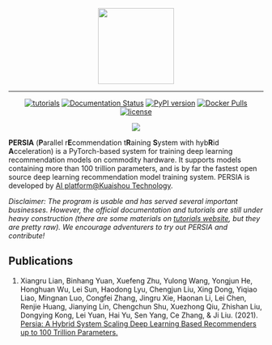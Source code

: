 <p align="center">
<img width="150px" src="https://user-images.githubusercontent.com/18649508/141604792-b256023d-c751-46d8-bab5-29a207d714ba.png"/>
</p>

<hr/>

<p align="center">
<a href="https://persiaml-tutorials.pages.dev" rel="nofollow"><img src="https://camo.githubusercontent.com/5f2d7c7e08b25fa4f95ce11be89982f25bb81bdef3e15f90b765aa91db371ff6/68747470733a2f2f696d672e736869656c64732e696f2f62616467652f7475746f7269616c732d70617373696e672d677265656e" alt="tutorials" data-canonical-src="https://img.shields.io/badge/tutorials-passing-green" style="max-width: 100%;"></a>
<a href="https://persiaml.pages.dev" rel="nofollow"><img src="https://camo.githubusercontent.com/bf535e4ed96252a7731419446fe108bb36ce4b91e4960630ceccf31558329193/68747470733a2f2f696d672e736869656c64732e696f2f62616467652f646f63756d656e746174696f6e2d70617373696e672d677265656e" alt="Documentation Status" data-canonical-src="https://img.shields.io/badge/documentation-passing-green" style="max-width: 100%;"></a>
<a href="https://badge.fury.io/py/persia" rel="nofollow"><img src="https://camo.githubusercontent.com/d6f9832aba04a67bbb6643eb81bd6be2173e12e51150553f30f16b629f40dc73/68747470733a2f2f62616467652e667572792e696f2f70792f7065727369612e737667" alt="PyPI version" data-canonical-src="https://badge.fury.io/py/persia.svg" style="max-width: 100%;"></a>
<a href="https://hub.docker.com/u/persiaml"><img alt="Docker Pulls" src="https://img.shields.io/docker/pulls/persiaml/persia-cuda-runtime"></a>
<a href="https://github.com/PersiaML/Persia/blob/main/LICENSE" rel="nofollow"><img src="https://img.shields.io/github/license/PersiaML/Persia" alt="license" style="max-width: 100%;"></a>
</p>

<div align="center">
<a href="https://github.com/PersiaML/Persia/stargazers"><img src="https://reporoster.com/stars/PersiaML/Persia" /><a/>
</div>

**PERSIA** (**P**arallel r**E**commendation t**R**aining **S**ystem with hyb**R**id **A**cceleration) is a PyTorch-based system for training deep learning recommendation models on commodity hardware. It supports models containing more than 100 trillion parameters, and is by far the fastest open source deep learning recommendation model training system. PERSIA is developed by [AI platform@Kuaishou Technology](https://www.kuaishou.com/en).

*Disclaimer: The program is usable and has served several important businesses. However, the official documentation and tutorials are still under heavy construction (there are some materials on [tutorials website](https://persiaml-tutorials.pages.dev), but they are pretty raw). We encourage adventurers to try out PERSIA and contribute!*

## Publications

1. Xiangru Lian, Binhang Yuan, Xuefeng Zhu, Yulong Wang, Yongjun He, Honghuan Wu, Lei Sun, Haodong Lyu, Chengjun Liu, Xing Dong, Yiqiao Liao, Mingnan Luo, Congfei Zhang, Jingru Xie, Haonan Li, Lei Chen, Renjie Huang, Jianying Lin, Chengchun Shu, Xuezhong Qiu, Zhishan Liu, Dongying Kong, Lei Yuan, Hai Yu, Sen Yang, Ce Zhang, & Ji Liu. (2021). [Persia: A Hybrid System Scaling Deep Learning Based Recommenders up to 100 Trillion Parameters.](https://arxiv.org/abs/2111.05897)
